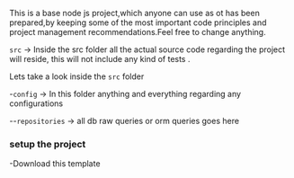 This is a base node js project,which anyone can use as ot has been prepared,by keeping some of the most important code principles and project management recommendations.Feel free to change anything.


`src` -> Inside the src folder all the actual source code regarding the project will reside, this will not include any kind of tests .

Lets take a look inside the `src` folder

-`config` -> In this folder  anything and everything regarding any configurations 

--`repositories` -> all db raw queries or orm queries goes here 



### setup the project

-Download this template



